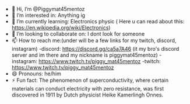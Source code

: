 - 👋 Hi, I’m @Piggymat45mentoz
- 👀 I’m interested in: Anything ig
- 🌱 I’m currently learning: Electronics physic ( Here u can read about this: https://en.wikipedia.org/wiki/Electronics)
- 💞️ I’m looking to collaborate on: I dont look for someone 
- 📫 How to reach me:(under will be a few links for my twitch, discord, instagram)
-discord: https://discord.gg/ca5a7A46 (it my bro's discord server and im there and my nickname is piggymat45mentoz)
-instagram: https://www.twitch.tv/piggy_mat45mentoz
-twitch: https://www.twitch.tv/piggy_mat45mentoz
- 😄 Pronouns: he/him
- ⚡ Fun fact:  The phenomenon of superconductivity, where certain materials can conduct electricity with zero resistance, was first discovered in 1911 by Dutch physicist Heike Kamerlingh Onnes.








<!---
Piggymat45mentoz/Piggymat45mentoz is a ✨ special ✨ repository because its `README.md` (this file) appears on your GitHub profile.
You can click the Preview link to take a look at your changes.
--->
